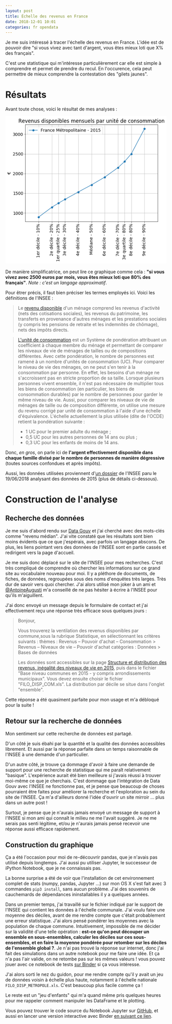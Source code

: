 ```yaml
---
layout: post
title: Échelle des revenus en France
date: 2018-12-01 10:01
categories: fr opendata
---
```


Je me suis intéressé à tracer l'échelle des revenus en France.
L'idée est de pouvoir dire "si vous vivez avec tant d'argent, vous êtes mieux loti que X% des français".

C'est une statistique qui m'intéresse particulièrement car elle est simple à comprendre et permet de prendre du recul.
En l'occurence, cela peut permettre de mieux comprendre la contestation des "gilets jaunes".

# Résultats

Avant toute chose, voici le résultat de mes analyses :

![Revenus disponibles mensuels par unité de consommation](/images/fr-revenues-months.png)

De manière simplificatrice, on peut lire ce graphique comme cela : **"si vous vivez avec 2500 euros par mois, vous êtes mieux loti que 80% des français"**.
*Note : c'est un langage approximatif*.

Pour êtrer précis, il faut bien préciser les termes employés ici. Voici les définitions de l'INSEE :

> Le [revenu disponible](https://www.insee.fr/fr/metadonnees/definition/c1458) d'un ménage comprend les revenus d'activité (nets des cotisations sociales), les revenus du patrimoine, les transferts en provenance d'autres ménages et les prestations sociales (y compris les pensions de retraite et les indemnités de chômage), nets des impôts directs.

> [L'unité de consommation]((https://www.insee.fr/fr/metadonnees/definition/c1802)) est un Système de pondération attribuant un coefficient à chaque membre du ménage et permettant de comparer les niveaux de vie de ménages de tailles ou de compositions différentes. Avec cette pondération, le nombre de personnes est ramené à un nombre d'unités de consommation (UC).
> Pour comparer le niveau de vie des ménages, on ne peut s'en tenir à la consommation par personne. En effet, les besoins d'un ménage ne s'accroissent pas en stricte proportion de sa taille. Lorsque plusieurs personnes vivent ensemble, il n'est pas nécessaire de multiplier tous les biens de consommation (en particulier, les biens de consommation durables) par le nombre de personnes pour garder le même niveau de vie.
> Aussi, pour comparer les niveaux de vie de ménages de taille ou de composition différente, on utilise une mesure du revenu corrigé par unité de consommation à l'aide d'une échelle d'équivalence. L'échelle actuellement la plus utilisée (dite de l'OCDE) retient la pondération suivante :
>  - 1 UC pour le premier adulte du ménage ;
>  - 0,5 UC pour les autres personnes de 14 ans ou plus ;
>  - 0,3 UC pour les enfants de moins de 14 ans.

Donc, *en gros*, on parle ici de **l'argent effectivement disponible dans chaque famille divisé par le nombre de personnes de manière dégressive** (toutes sources confondues et après impôts).

Aussi, les données utilisées proviennent d'[un dossier](https://www.insee.fr/fr/statistiques/3560118) de l'INSEE paru le 19/06/2018 analysant des données de 2015 (plus de détails ci-dessous).

# Construction de l'analyse

## Recherche des données

Je me suis d'abord rendu sur [Data Gouv](https://www.data.gouv.fr/) et j'ai cherché avec des mots-clés comme "revenu médian".
J'ai vite constaté que les résultats sont bien moins évidents que ce que j'espérais, avec parfois un langage abscons.
De plus, les liens pointant vers des données de l'INSEE sont en partie cassés et redirigent vers la page d'accueil.

Je me suis donc déplacé sur le site de l'INSEE pour mes recherches.
C'est très compliqué de comprendre où chercher les informations sur ce grand site au vocabulaire nouveau pour moi.
Il y a pléthore de documents, de fiches, de données, regroupées sous des noms d'enquêtes très larges.
Très dur de savoir vers quoi chercher.
J'ai alors utilisé mon joker à un ami et [@AntoineAugusti](https://twitter.com/AntoineAugusti) m'a conseillé de ne pas hésiter à écrire à l'INSEE pour qu'ils m'aiguillent.

J'ai donc envoyé un message depuis le formulaire de contact et j'ai effectivement reçu une réponse très efficace sous quelques jours :

> Bonjour,
>
> Vous trouverez la ventilation des revenus disponibles par commune,sous la rubrique Statistique, en sélectionnant les critères suivants :
thèmes : Revenus – Pouvoir d'achat – Consommation > Revenus – Niveaux de vie – Pouvoir d'achat
catégories : Données > Bases de données
>
> Les données sont accessibles sur la page [Structure et distribution des revenus, inégalité des niveaux de vie en 2015](https://www.insee.fr/fr/statistiques/3560118), puis dans le fichier "Base niveau communes en 2015 - y compris arrondissements municipaux". Vous devez ensuite choisir le fichier "FILO_DISP_COM.xls". La distribution par décile se situe dans l'onglet "ensemble".

Cette réponse a été quasiment parfaite pour mon usage et m'a débloqué pour la suite !

## Retour sur la recherche de données

Mon sentiment sur cette recherche de données est partagé.

D'un côté je suis ébahi par la quantité et la qualité des données accessibles librement.
Et aussi par la réponse parfaite dans un temps raisonnable de l'INSEE à une demande d'un particulier.

D'un autre côté, je trouve ça dommage d'avoir à faire une demande de support pour une recherche de statistique qui me paraît relativement "basique".
L'expérience aurait été bien meilleure si j'avais réussi à trouver moi-même ce que je cherchais.
C'est dommage que l'intégration de Data Gouv avec l'INSEE ne fonctionne pas, et je pense que beaucoup de choses pourraient être faites pour améliorer la recherche et l'exploration au sein du site de l'INSEE. Ça m'a d'ailleurs donné l'idée d'ouvrir un site mirroir ... plus dans un autre post !

Surtout, je pense que je n'aurais jamais envoyé un message de support à l'INSEE si mon ami qui connaît le milieu ne me l'avait suggéré.
Je ne me serais pas senti légitime, et/ou je n'aurais jamais pensé recevoir une réponse aussi efficace rapidement.

## Construction du graphique

Ça a été l'occasion pour moi de re-découvrir pandas, que je n'avais pas utilisé depuis longtemps.
J'ai aussi pu utiliser Jupyter, le successeur de iPython Notebook, que je ne connaissais pas.

La bonne surprise a été de voir que l'installation de cet environnement complet de stats (numpy, pandas, Jupyter ...) sur mon OS X s'est fait avec 3 commandes `pip3 install`, sans aucun problème. J'ai des souvenirs de cauchemards de dépendances ininstallables il y a quelques années.

Dans un premier temps, j'ai travaillé sur le fichier indiqué par le support de l'INSEE qui contient les données à l'échelle communale. J'ai voulu faire une moyenne des déciles, avant de me rendre compte que c'était probablement une erreur statistique. J'ai alors pensé pondérer les moyennes avec la population de chaque commune. Intuitivement, impossible de me décider sur la validité d'une telle opération : **est-ce qu'on peut découper un ensemble en sous-ensembles, calculer les déciles sur ces sous-ensembles, et en faire la moyenne pondérée pour retomber sur les déciles de l'ensemble global ?**. Je n'ai pas trouvé la réponse sur internet, donc j'ai fait des simulations dans un autre notebook pour me faire une idée. Et ça n'a pas l'air valide, on ne retombe pas sur les mêmes valeurs ! vous pouvez jouer avec ce notebook de tests [sur Binder](https://mybinder.org/v2/gh/adipasquale/france-income-disparities-2015/master?filepath=check%20weighted%20percentiles.ipynb) si ça vous intéresse.

J'ai alors sorti le nez du guidon, pour me rendre compte qu'il y avait un jeu de données voisin à échelle plus haute, notamment à l'échelle nationale `FILO_DISP_METROPOLE.xls`. C'est beaucoup plus facile comme ça !

Le reste est un "jeu d'enfants" qui m'a quand même pris quelques heures pour me rappeler comment manipuler les DataFrame et le plotting.

Vous pouvez trouver le code source du Notebook Jupyter sur [GitHub](https://github.com/adipasquale/france-income-disparities-2015), et aussi en lancer une version interactive avec Binder [en suivant ce lien](https://mybinder.org/v2/gh/adipasquale/france-income-disparities-2015/master?filepath=revenus%20disponibles%20france%20metropolitaine%20-%20deciles.ipynb).
